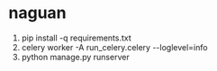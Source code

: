 # naguan

1. pip install -q requirements.txt
2. celery worker -A run_celery.celery --loglevel=info
3. python manage.py runserver